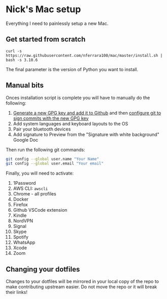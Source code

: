 # Nick's Mac setup

Everything I need to painlessly setup a new Mac.

## Get started from scratch

```
curl -s https://raw.githubusercontent.com/nferrara100/mac/master/install.sh | bash -s 3.10.6
```

The final parameter is the version of Python you want to install.

## Manual bits

Onces installation script is complete you will have to manually do the following:

1. [Generate a new GPG key and add it to Github](https://docs.github.com/en/authentication/managing-commit-signature-verification/generating-a-new-gpg-key)
   and then
   [configure git to sign commits with the new GPG key](https://docs.github.com/en/authentication/managing-commit-signature-verification/telling-git-about-your-signing-key)
1. Add system languages and keyboard layouts to the OS
1. Pair your bluetooth devices
1. Add signature to Preview from the "Signature with white background" Google Doc

Then run the following git commands:

```bash
git config --global user.name "Your Name"
git config --global user.email "Your email"
```

Finally, you will need to activate:

1. 1Password
1. AWS CLI: `awscli`
1. Chrome - all profiles
1. Docker
1. Firefox
1. Github VSCode extension
1. Kindle
1. NordVPN
1. Signal
1. Skype
1. Spotify
1. WhatsApp
1. Xcode
1. Zoom

## Changing your dotfiles

Changes to your dotfiles will be mirrored in your local copy of the repo to make
contributing upstream easier. Do not move the repo or it will break their links!
